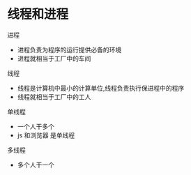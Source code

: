 # 线程和进程

进程

- 进程负责为程序的运行提供必备的环境
- 进程就相当于工厂中的车间

线程

- 线程是计算机中最小的计算单位,线程负责执行保进程中的程序
- 线程就相当于工厂中的工人

单线程

- 一个人干多个
- js 和浏览器 是单线程

多线程

- 多个人干一个

